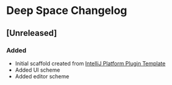 <!-- Keep a Changelog guide -> https://keepachangelog.com -->

# Deep Space Changelog

## [Unreleased]
### Added
- Initial scaffold created from [IntelliJ Platform Plugin Template](https://github.com/JetBrains/intellij-platform-plugin-template)
- Added UI scheme
- Added editor scheme
